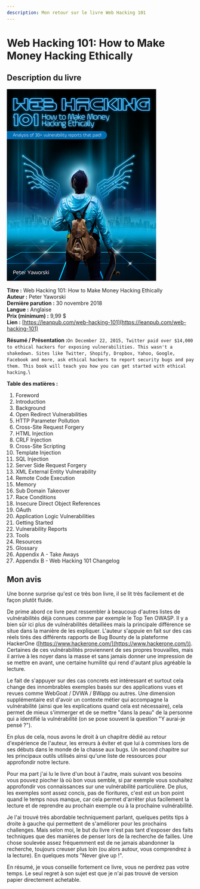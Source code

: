 ```yaml
---
description: Mon retour sur le livre Web Hacking 101
---
```


# Web Hacking 101: How to Make Money Hacking Ethically

## Description du livre

![](../../.gitbook/assets/5c8efa430ccfcd100bab965ed88e9165.png)

**Titre :** Web Hacking 101: How to Make Money Hacking Ethically\
**Auteur :** Peter Yaworski\
**Dernière parution :** 30 novembre 2018\
**Langue :** Anglaise\
**Prix (minimum) :** 9,99 $\
**Lien :** [https://leanpub.com/web-hacking-101](https://leanpub.com/web-hacking-101)

**Résumé / Présentation :**`On December 22, 2015, Twitter paid over $14,000 to ethical hackers for exposing vulnerabilities. This wasn't a shakedown. Sites like Twitter, Shopify, Dropbox, Yahoo, Google, Facebook and more, ask ethical hackers to report security bugs and pay them. This book will teach you how you can get started with ethical hacking.`\


**Table des matières :**

1. Foreword
2. Introduction
3. Background
4. Open Redirect Vulnerabilities
5. HTTP Parameter Pollution
6. Cross-Site Request Forgery
7. HTML Injection
8. CRLF Injection
9. Cross-Site Scripting
10. Template Injection
11. SQL Injection
12. Server Side Request Forgery
13. XML External Entity Vulnerability
14. Remote Code Execution
15. Memory
16. Sub Domain Takeover
17. Race Conditions
18. Insecure Direct Object References
19. OAuth
20. Application Logic Vulnerabilities
21. Getting Started
22. Vulnerability Reports
23. Tools
24. Resources
25. Glossary
26. Appendix A - Take Aways
27. Appendix B - Web Hacking 101 Changelog

## Mon avis

Une bonne surprise qu'est ce très bon livre, il se lit très facilement et de façon plutôt fluide.&#x20;

De prime abord ce livre peut ressembler à beaucoup d'autres listes de vulnérabilités déjà connues comme par exemple le Top Ten OWASP. Il y a bien sûr ici plus de vulnérabilités détaillées mais la principale différence se situe dans la manière de les expliquer. L'auteur s'appuie en fait sur des cas réels tirés des différents rapports de Bug Bounty de la plateforme HackerOne ([https://www.hackerone.com/](https://www.hackerone.com/)). Certaines de ces vulnérabilités proviennent de ses propres trouvailles, mais il arrive à les noyer dans la masse et sans jamais donner une impression de se mettre en avant, une certaine humilité qui rend d'autant plus agréable la lecture.

Le fait de s'appuyer sur des cas concrets est intéressant et surtout cela change des innombrables exemples basés sur des applications vues et revues comme WebGoat / DVWA / BWapp ou autres. Une dimension supplémentaire est d'avoir un contexte métier qui accompagne la vulnérabilité (ainsi que les explications quand cela est nécessaire), cela permet de mieux s'immerger et de se mettre "dans la peau" de la personne qui a identifié la vulnérabilité (on se pose souvent la question "Y aurai-je pensé ?").

En plus de cela, nous avons le droit à un chapitre dédié au retour d'expérience de l'auteur, les erreurs à éviter et que lui à commises lors de ses débuts dans le monde de la chasse aux bugs. Un second chapitre sur les principaux outils utilisés ainsi qu'une liste de ressources pour approfondir notre lecture.

Pour ma part j'ai lu le livre d'un bout à l'autre, mais suivant vos besoins vous pouvez piocher là où bon vous semble, si par exemple vous souhaitez approfondir vos connaissances sur une vulnérabilité particulière. De plus, les exemples sont assez concis, pas de fioritures, c'est est un bon point quand le temps nous manque, car cela permet d'arrêter plus facilement la lecture et de reprendre au prochain exemple ou à la prochaine vulnérabilité.

Je l'ai trouvé très abordable techniquement parlant, quelques petits tips à droite à gauche qui permettent de s'améliorer pour les prochains challenges. Mais selon moi, le but du livre n'est pas tant d'exposer des faits techniques que des manières de penser lors de la recherche de failles. Une chose soulevée assez fréquemment est de ne jamais abandonner la recherche, toujours creuser plus loin (ou alors autour, vous comprendrez à la lecture). En quelques mots "Never give up !".

En résumé, je vous conseille fortement ce livre, vous ne perdrez pas votre temps. Le seul regret à son sujet est que je n'ai pas trouvé de version papier directement achetable.



